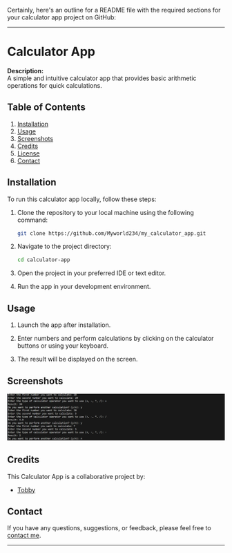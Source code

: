 Certainly, here's an outline for a README file with the required sections for your calculator app project on GitHub:

---

# Calculator App

**Description:**  
A simple and intuitive calculator app that provides basic arithmetic operations for quick calculations.

## Table of Contents

1. [Installation](#installation)
2. [Usage](#usage)
3. [Screenshots](#screenshots)
4. [Credits](#credits)
5. [License](#license)
6. [Contact](#contact)

## Installation

To run this calculator app locally, follow these steps:

1. Clone the repository to your local machine using the following command:

   ```bash
   git clone https://github.com/Myworld234/my_calculator_app.git
   ```

2. Navigate to the project directory:

   ```bash
   cd calculator-app
   ```

3. Open the project in your preferred IDE or text editor.

4. Run the app in your development environment.

## Usage

1. Launch the app after installation.

2. Enter numbers and perform calculations by clicking on the calculator buttons or using your keyboard.

3. The result will be displayed on the screen.

## Screenshots

![Screenshot 1](https://github.com/Myworld234/my_calculator_app/blob/main/calculator_screenshot.png?raw=true)

## Credits

This Calculator App is a collaborative project by:

- [Tobby](https://github.com/Myworld234)

## Contact

If you have any questions, suggestions, or feedback, please feel free to [contact me](mailto:tobi.iyiola101@yahoo.com).

---

